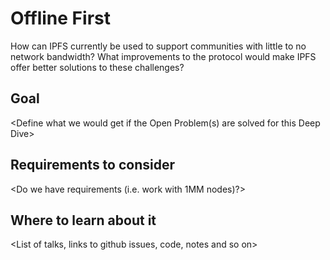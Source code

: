 # Offline First

How can IPFS currently be used to support communities with little to no network bandwidth? What improvements to the protocol would make IPFS offer better solutions to these challenges?

## Goal

<Define what we would get if the Open Problem(s) are solved for this Deep Dive>

## Requirements to consider

<Do we have requirements (i.e. work with 1MM nodes)?>

## Where to learn about it

<List of talks, links to github issues, code, notes and so on>
